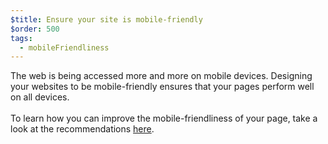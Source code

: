 ```yaml
---
$title: Ensure your site is mobile-friendly
$order: 500
tags:
  - mobileFriendliness
---
```


The web is being accessed more and
more on mobile devices. Designing your websites to be mobile-friendly ensures
that your pages perform well on all devices.
<br><br>
To learn how you can improve the
mobile-friendliness of your page, take a look at the recommendations
[here](https://developers.google.com/search/mobile-sites).
